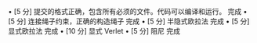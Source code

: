 • [5 分] 提交的格式正确，包含所有必须的文件。代码可以编译和运行。    完成
• [5 分] 连接绳子约束，正确的构造绳子                               完成
• [5 分] 半隐式欧拉法                                               完成
• [5 分] 显式欧拉法                                                 完成
• [10 分] 显式 Verlet • [5 分] 阻尼                                 完成